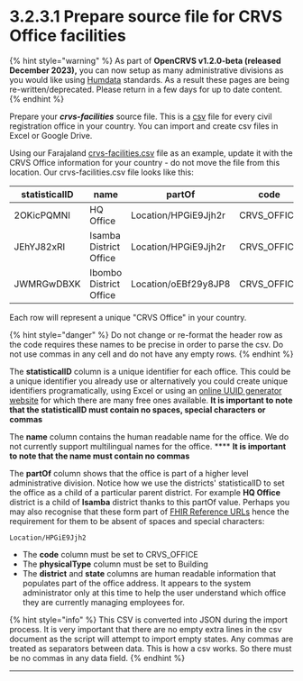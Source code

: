 # 3.2.3.1 Prepare source file for CRVS Office facilities

{% hint style="warning" %}
As part of **OpenCRVS v1.2.0-beta (released December 2023),** you can now setup as many administrative divisions as you would like using [Humdata](https://data.humdata.org/) standards.  As a result these pages are being re-written/deprecated.  Please return in a few days for up to date content. &#x20;
{% endhint %}

Prepare your _**crvs-facilities**_ source file.  This is a [csv](https://en.wikipedia.org/wiki/Comma-separated\_values) file for every civil registration office in your country.  You can import and create csv files in Excel or Google Drive.

Using our Farajaland [crvs-facilities.csv](https://github.com/opencrvs/opencrvs-farajaland/blob/master/src/features/facilities/source/crvs-facilities.csv) file as an example, update it with the CRVS Office information for your country - do not move the file from this location.  Our crvs-facilities.csv file looks like this:

| statisticalID | name                   | partOf               | code         | physicalType | district        | state            |
| ------------- | ---------------------- | -------------------- | ------------ | ------------ | --------------- | ---------------- |
| 2OKicPQMNI    | HQ Office              | Location/HPGiE9Jjh2r | CRVS\_OFFICE | Building     | Isamba District | Central Province |
| JEhYJ82xRI    | Isamba District Office | Location/HPGiE9Jjh2r | CRVS\_OFFICE | Building     | Isamba District | Central Province |
| JWMRGwDBXK    | Ibombo District Office | Location/oEBf29y8JP8 | CRVS\_OFFICE | Building     | Ibombo District | Central Province |

Each row will represent a unique "CRVS Office" in your country.

{% hint style="danger" %}
Do not change or re-format the header row as the code requires these names to be precise in order to parse the csv.  Do not use commas in any cell and do not have any empty rows.
{% endhint %}

The **statisticalID** column is a unique identifier for each office.  This could be a unique identifier you already use or alternatively you could create unique identifiers programatically, using Excel or using an [online UUID generator website](https://www.345tool.com/generator/random-id-generator) for which there are many free ones available.  **It is important to note that the statisticalID must contain no spaces, special characters or commas**

The **name** column contains the human readable name for the office.  We do not currently support multilingual names for the office.  **** **It is important to note that the name must contain no commas**

The **partOf** column shows that the office is part of a higher level administrative division.  Notice how we use the districts' statisticalID to set the office as a child of a particular parent district.   For example **HQ Office** district is a child of **Isamba** district thanks to this partOf value. Perhaps you may also recognise that these form part of [FHIR Reference URLs](https://www.hl7.org/fhir/references-definitions.html#Reference.reference) hence the requirement for them to be absent of spaces and special characters:

```
Location/HPGiE9Jjh2
```

* The **code** column must be set to CRVS\_OFFICE
* The **physicalType** column must be set to Building
* The **district** and **state** columns are human readable information that populates part of the office address. It appears to the system administrator only at this time to help the user understand which office they are currently managing employees for.&#x20;

{% hint style="info" %}
This CSV is converted into JSON during the import process.  It is very important that there are no empty extra lines in the csv document as the script will attempt to import empty states.  Any commas are treated as separators between data.  This is how a csv works.  So there must be no commas in any data field.
{% endhint %}

****
